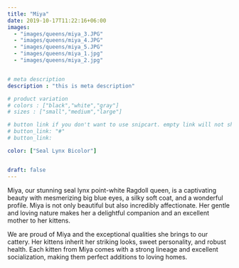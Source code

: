 ```yaml
---
title: "Miya"
date: 2019-10-17T11:22:16+06:00
images:
  - "images/queens/miya_3.JPG" 
  - "images/queens/miya_4.JPG"
  - "images/queens/miya_5.JPG"
  - "images/queens/miya_1.jpg"
  - "images/queens/miya_2.jpg"


# meta description
description : "this is meta description"

# product variation
# colors : ["black","white","gray"]
# sizes : ["small","medium","large"]

# button link if you don't want to use snipcart. empty link will not show button
# button_link: "#"
# button_link: 

color: ["Seal Lynx Bicolor"]


draft: false
---
```


Miya, our stunning seal lynx point-white Ragdoll queen, is a captivating beauty with mesmerizing big blue eyes, a silky soft coat, and a wonderful profile. Miya is not only beautiful but also incredibly affectionate. Her gentle and loving nature makes her a delightful companion and an excellent mother to her kittens.

We are proud of Miya and the exceptional qualities she brings to our cattery. Her kittens inherit her striking looks, sweet personality, and robust health. Each kitten from Miya comes with a strong lineage and excellent socialization, making them perfect additions to loving homes.
